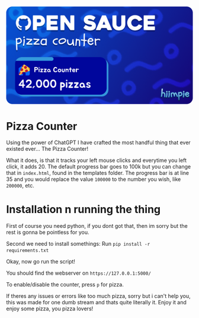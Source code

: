 <p align="center">
  <img src="pizza.png">
</p>

# Pizza Counter

Using the power of ChatGPT I have crafted the most handful thing that ever existed ever...
The Pizza Counter!

What it does, is that it tracks your left mouse clicks and everytime you left click, it adds 20.
The default progress bar goes to 100k but you can change that in `index.html`, found in the templates folder.
The progress bar is at line 35 and you would replace the value `100000` to the number you wish, like `200000`, etc.

# Installation n running the thing
First of course you need python, if you dont got that, then im sorry but the rest is gonna be pointless for you.

Second we need to install somethings:
Run `pip install -r requirements.txt`

Okay, now go run the script!

You should find the webserver on `https://127.0.0.1:5000/`

To enable/disable the counter, press `p` for pizza.

If theres any issues or errors like too much pizza, sorry but i can't help you, this was made for one dumb stream and thats quite literally it.
Enjoy it and enjoy some pizza, you pizza lovers!

